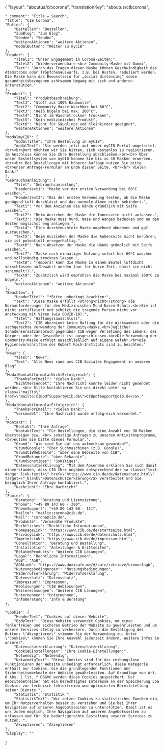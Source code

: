 {
    "layout": "aboutus/cibcorona",
	"translationKey": "aboutus/cibcorona",

    "_comment": "Title = Search", 
    "Title": "CIB Corona",
    "Button": {
        "Bestellen": "Bestellen",
        "ZumBlog": "Zum Blog",
        "Senden": "Senden",
        "weitereAktionen": "weitere Aktionen",
        "modalButton": "Weiter zu myCIB"
    },
    "Header": {
        "Titel1": "Unser Engagement in Corona-Zeiten:",
        "Titel2": "Wiederverwendbare <br> Community-Maske mit Gummi",
        "Text": "Durch das Tragen dieser Maske können Geschwindigkeit des Atemstroms oder Tröpfchenauswurfs, z.B. bei Husten, reduziert werden. Die Maske kann das Bewusstsein für „social distancing“ sowie gesundheitsbezogenen achtsamen Umgang mit sich und anderen unterstützen."
    },
    "Produkt": {
        "Titel": "Produktbeschreibung",
        "Text1": "Stoff aus 100% Baumwolle",
        "Text2": "Community-Maske Waschbar bei 60°C",
        "Text3": "Heiß bügeln bei max. 200°C",
        "Text4": "Nicht im Wäschetrockner trocknen",
        "Text5": "Kein medizinisches Produkt",
        "Text6": "Nicht für Säuglinge und Kleinkinder geeignet",
        "weitereAktionen": "weitere Aktionen"
    },
    "modalmyCIB": {
        "modalTitle": "Ihre Bestellung in myCIB",
        "modalText": "Sie werden jetzt auf unser myCIB Portal umgeleitet. <br><br>Dort möchten wir Sie bitten, sich kostenlos zu registrieren. Im Anschluss können Sie Ihre Bestellung abschließen.<br><br> Über unser Bestellsystem von myCIB können Sie bis zu 30 Masken erwerben.<br><br> Bei Bestellungen mit höherer Auflage nutzen Sie bitte <br>unser Anfrage-Formular am Ende dieser Seite. <br><br> Vielen Dank!"
    },
    "Gebrauchsanleitung": {
        "Titel": "Gebrauchsanleitung",
        "Headertext1": "Maske vor der ersten Verwendung bei 60°C waschen.",
        "Headertext2": "Bei der ersten Verwendung testen, ob die Maske genügend Luft durchlässt und das normale Atmen nicht behindert.",
        "Text1": "Vor dem Anziehen die Hände gründlich mit Seife waschen.",
        "Text2": "Beim Anziehen der Maske die Innenseite nicht anfassen.",
        "Text3": "Die Maske muss Mund, Nase und Wangen bedecken und an den Seiten möglichst eng anliegen.",
        "Text4": "Eine durchfeuchtete Maske umgehend abnehmen und ggf. austauschen.",
        "Text5": "Beim Ausziehen der Maske die Außenseite nicht berühren, sie ist potentiell erregerhaltig.",
        "Text6": "Nach Absetzen der Maske die Hände gründlich mit Seife waschen.",
        "Text7": "Maske nach einmaliger Nutzung sofort bei 60°C waschen und vollständig trocknen lassen.",
        "Text8": "Temporär kann die Maske in einem Beutel luftdicht verschlossen aufbewahrt werden (nur für kurze Zeit, damit sie nicht schimmelt!).",
        "Text9": "Zusätzlich wird empfohlen die Maske bei maximal 200°C zu bügeln.",
        "weitereAktionen": "weitere Aktionen"
    },
    "Beachten": {
        "HeaderTitel": "*Bitte unbedingt beachten:",
        "Text": "Diese Maske erfüllt <strong>nicht</strong> die Normanforderungen für den Medizinischen Mund-Nasen-Schutz.<br>Sie ist nicht zertifiziert und schützt die tragende Person nicht vor Ansteckung mit Viren (wie COVID-19).",
        "Titel": "Haftungssausschluss",
        "Text2": "CIB übernimmt keine Haftung für die Wirksamkeit oder die sachgerechte Verwendung der Community-Maske.<br>Jeglicher Schadensersatzanspruch gegenüber CIB wegen Verletzung des Lebens, des Körpers oder der Gesundheit ist ausgeschlossen.<br>Die Verwendung der Community-Maske erfolgt ausschließlich auf eigene Gefahr.<br>Die Hygienevorschriften des Robert Koch-Instituts sind zu beachten."
    },
    "News": {
        "Titel": "News",
        "Text": "Alle News rund ums CIB Soziales Engagement in unserem Blog"
    },
    "ModalKontaktformularNichtErfolgreich": {
        "ThanksForEmail": "Vielen Dank!",
        "NichtVersendet": "Ihre Nachricht konnte leider nicht gesendet werden. <br> Bitte kontaktieren Sie uns direkt unter <a class=\"mailto\" href=\"mailto:CIBpdfSupport@cib.de\">CIBpdfSupport@cib.de</a>."
    },
    "ModalKontaktformularErfolgreich": {
        "ThanksForEmail": "Vielen Dank!",
        "Versendet": "Ihre Nachricht wurde erfolgreich versendet."
    },
    "Kontakt": {
        "Kontakt": "Ihre Anfrage",
        "KontaktText": "Für Bestellungen, die eine Anzahl von 30 Masken übersteigen bzw. <br> sonstige Anfragen zu unserem Antivirenprogramm, <br>nutzen Sie bitte dieses Formular.",
        "Grund": "Wie sind Sie auf uns aufmerksam geworden?",
        "GrundGoogle": "über Suchmaschinen (z.B. Google)",
        "GrundCIBWebseite": "über eine Webseite von CIB",
        "GrundBekannte": "über Bekannte",
        "GrundSonstiges": "Sonstiges",
        "Datenschutzerklärung": "Mit dem Absenden erklären Sie sich damit einverstanden, dass CIB Ihre Angaben entsprechend der <a class=\"text-danger link-text14\" href=\"https://www.cib.de/de/datenschutz.html\" target=\"_blank\">Datenschutzerklärung</a> verarbeitet und Sie bezüglich Ihrer Anfrage kontaktiert.",
        "Nachricht": "Ihre Nachricht"
    },
    "Footer": {
        "Beratung": "Beratung und Lizensierung",
        "Phone": "+49 89 143 60 - 300",
        "PhoneSupport": "+49 89 143 60 - 111",
        "Mailto": "mailto:corona@cib.de",
        "Mail": "corona@cib.de",
        "Produkte": "Verwandte Produkte",
        "Rechtliches": "Rechtliche Informationen",
		"HomepageLink": "https://www.cib.de/de/startseite.html",
		"PrivacyLink": "https://www.cib.de/de/datenschutz.html",
		"ImprintLink": "https://www.cib.de/de/impressum.html",
		"Consultation": "Beratung und Bestellung",
		"Installation": "Anleitungen & Drittseiten",
		"RelatedProducts": "Weitere CIB Lösungen",
		"Legal": "Rechtliche Informationen",
		"AGB": "AGB",
		"AGBLink": "https://www.doxisafe.me/#/safe/retrieve/brewer3agb",
		"Nutzungsbedingungen": "Nutzungsbedingungen",
		"Widerrufserklärung": "Widerrufserklärung",
		"Datenschutz": "Datenschutz",
		"Impressum": "Impressum",
        "Weblösungen": "CIB Weblösungen",
        "WeitereLösungen": "Weitere CIB Lösungen",
        "Unternehmen": "Unternehmen",
        "InfoBeratung": "Info & Beratung"
    },

    "Cookie": {
        "HeaderText": "Cookies auf dieser Website",
        "BodyText": "Diese Website verwendet Cookies, um einen fehlerfreien und sicheren Betrieb der Website zu gewährleisten und um unsere Services stetig zu verbessern. Durch die Bestätigung des Buttons \"Akzeptieren\" stimmen Sie der Verwendung zu. Unter \"Cookies\" können Sie Ihre Auswahl jederzeit ändern. Weitere Infos in unserer",
        "Datenschutzerklaerung": "Datenschutzerklärung",
        "CookieEinstellungen": "Ihre Cookie-Einstellungen:",
        "Notwendig": "Notwendig",
        "NotwendigText": "Diese Cookies sind für das reibungslose Funktionieren der Website unbedingt erforderlich. Diese Kategorie enthält nur Cookies, die die grundlegenden Funktionen und Sicherheitsmerkmale der Website gewährleisten. Auf Grundlage von Art. 6 Abs. 1 lit. f DSGVO werden diese Cookies gespeichert. Der Websitebetreiber hat ein berechtigtes Interesse an der Speicherung von Cookies zur technisch fehlerfreien und optimierten Bereitstellung seiner Dienste.",
        "Statistik": "Statistik ",
        "StatistikText": "Wir setzen Cookies zu statistischen Zwecken ein, um Ihr Nutzerverhalten besser zu verstehen und Sie bei Ihrer Navigation auf unseren Angebotsseiten zu unterstützen. Damit ist es uns zudem möglich, Ihre Navigation auf unseren Angebotsseiten zu erfassen und für die bedarfsgerechte Gestaltung unserer Services zu nutzen. ",
        "Akzeptieren": "Akzeptieren"
    },
    "Display": ""
}